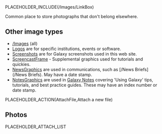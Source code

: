 PLACEHOLDER_INCLUDE(/Images/LinkBox)

Common place to store photographs that don't belong elsewhere.

## Other image types
* [/Images](/src/Images/index.md) (all)
* [Logos](/src/Images/Logos/index.md) are for specific institutions, events or software.
* [Screenshots](/src/Images/Screenshots/index.md) are for Galaxy screenshots used in this web site.
* [ScreencastFrame](/src/Images/ScreencastFrame/index.md) - Supplemental graphics used for tutorials and quickies.
* [NewsGraphics](/src/Images/NewsGraphics/index.md) are used in communications, such as [/News Briefs](/News Briefs). May have a date stamp.
* [NotesGraphics](/Images/NotesGraphics) are used in [Galaxy Notes](/src/Notes/index.md) covering 'Using Galaxy' tips, tutorials, and best practice guides. These may have an index number or date stamp.

PLACEHOLDER_ACTION(AttachFile,Attach a new file)

## Photos

PLACEHOLDER_ATTACH_LIST

